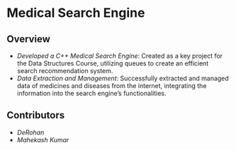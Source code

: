 # Medical Search Engine

## Overview

- *Developed a C++ Medical Search Engine*: Created as a key project for the Data Structures Course, utilizing queues to create an efficient search recommendation system.
- *Data Extraction and Management*: Successfully extracted and managed data of medicines and diseases from the internet, integrating the information into the search engine’s functionalities.

## Contributors

- *DeRohan*
- *Mahekash Kumar*
